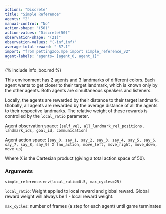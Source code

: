 ```yaml
---
actions: "Discrete"
title: "Simple Reference"
agents: "2"
manual-control: "No"
action-shape: "(50)"
action-values: "Discrete(50)"
observation-shape: "(21)"
observation-values: "(-inf,inf)"
average-total-reward: "-57.1"
import: "from pettingzoo.mpe import simple_reference_v2"
agent-labels: "agents= [agent_0, agent_1]"
---
```


{% include info_box.md %}



This environment has 2 agents and 3 landmarks of different colors. Each agent wants to get closer to their target landmark, which is known only by the other agents. Both agents are simultaneous speakers and listeners.

Locally, the agents are rewarded by their distance to their target landmark. Globally, all agents are rewarded by the average distance of all the agents to their respective landmarks. The relative weight of these rewards is controlled by the `local_ratio` parameter.

Agent observation space: `[self_vel, all_landmark_rel_positions, landmark_ids, goal_id, communication]`

Agent action space: `[say_0, say_1, say_2, say_3, say_4, say_5, say_6, say_7, say_8, say_9] X [no_action, move_left, move_right, move_down, move_up]`

Where X is the Cartesian product (giving a total action space of 50).

### Arguments


```
simple_reference.env(local_ratio=0.5, max_cycles=25)
```



`local_ratio`:  Weight applied to local reward and global reward. Global reward weight will always be 1 - local reward weight.

`max_cycles`:  number of frames (a step for each agent) until game terminates
